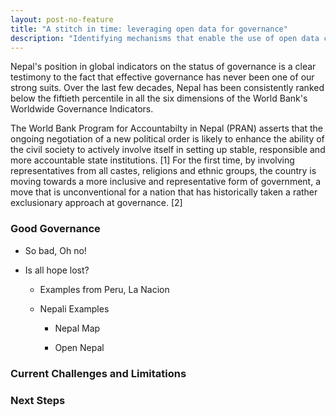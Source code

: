 ```yaml
---
layout: post-no-feature
title: "A stitch in time: leveraging open data for governance"
description: "Identifying mechanisms that enable the use of open data could be key to achieving government accountability and transparency." 
---
```



Nepal's position in global indicators on the status of governance is a clear testimony to the fact that effective governance has never been one of our strong suits. Over the last few decades, Nepal has been consistently ranked below the fiftieth percentile in all the six dimensions of the World Bank's Worldwide Governance Indicators.


The World Bank Program for Accountabilty in Nepal (PRAN) asserts that the ongoing negotiation of a new political order is likely to enhance the ability of the civil society to actively involve itself in setting up stable, responsible and more accountable state institutions. [1] For the first time, by involving representatives from all castes, religions and ethnic groups, the country is moving towards a more inclusive and representative form of government, a move that is unconventional for a nation that has historically taken a rather exclusionary approach at governance. [2]




### Good Governance

* So bad, Oh no!

* Is all hope lost?

	* Examples from Peru, La Nacion

	* Nepali Examples

		* Nepal Map

		* Open Nepal

### Current Challenges and Limitations

### Next Steps

